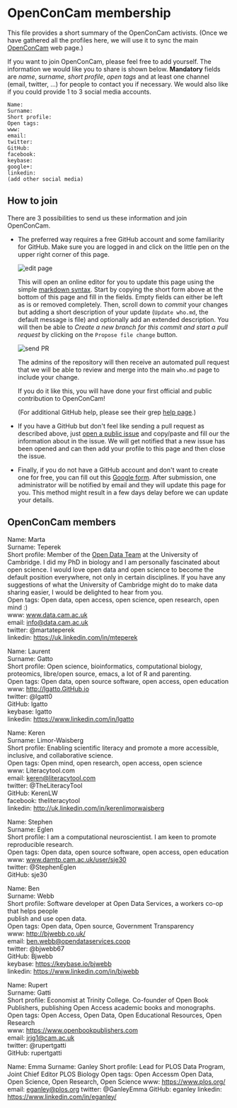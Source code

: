 # OpenConCam membership

This file provides a short summary of the OpenConCam activists. (Once
we have gathered all the profiles here, we will use it to sync
the main [OpenConCam](http://www.OpenConCam.org) web page.)

If you want to join OpenConCam, please feel free to add yourself. The
information we would like you to share is shown below. **Mandatory**
fields are *name*, *surname*, *short profile*, *open tags* and at
least one channel (email, twitter, ...) for people to contact you if
necessary. We would also like if you could provide 1 to 3 social media
accounts.

```
Name:
Surname:  
Short profile:  
Open tags:  
www:  
email:  
twitter:  
GitHub:  
facebook:  
keybase:  
google+:  
linkedin:  
(add other social media)
```

## How to join

There are 3 possibilities to send us these information and join OpenConCam.

* The preferred way requires a free GitHub account and some
  familiarity for GitHub. Make sure you are logged in and click on the
  little pen on the upper right corner of this page.

  ![edit page](./figures/edit.png)

  This will open an online editor for you to update this page using
  the simple
  [markdown syntax](https://guides.GitHub.com/features/mastering-markdown/). Start
  by copying the short form above at the bottom of this page and fill
  in the fields. Empty fields can either be left as is or removed
  completely. Then, scroll down to *commit* your changes but adding a
  short description of your update (`Update who.md`, the default
  message is file) and optionally add an extended description. You
  will then be able to *Create a new branch for this commit and start
  a pull request* by clicking on the `Propose file change` button.

  ![send PR](./figures/send-pr.png)

   The admins of the repository will then receive an automated pull
   request that we will be able to review and merge into the main
   `who.md` page to include your change. 

   If you do it like this, you will have done your first official and
   public contribution to OpenConCam!

  (For additional GitHub help, please see their grep
  [help page](https://help.GitHub.com/).)

* If you have a GitHub but don't feel like sending a pull request as
  described above, just
  [open a public issue](https://github.com/OpenConCam/OpenConCam/issues)
  and copy/paste and fill our the information about in the issue. We
  will get notified that a new issue has been opened and can then add
  your profile to this page and then close the issue.


* Finally, if you do not have a GitHub account and don't want to
  create one for free, you can fill out this
  [Google form](http://goo.gl/forms/3IuGWXOZpZ). After submission, one
  administrator will be notified by email and they will update this
  page for you. This method might result in a few days delay before we
  can update your details.

## OpenConCam members

Name: Marta  
Surname: Teperek  
Short profile: Member of the
      [Open Data Team](http://www.data.cam.ac.uk/open-data-team) at
      the University of Cambridge. I did my PhD in biology and I am
      personally fascinated about open science. I would love open data
      and open science to become the default position everywhere, not
      only in certain disciplines.  If you have any suggestions of
      what the University of Cambridge might do to make data sharing
      easier, I would be delighted to hear from you.  
Open tags: Open data, open access, open science, open research, open mind :)  
www: www.data.cam.ac.uk  
email: info@data.cam.ac.uk  
twitter: @martateperek  
linkedin: https://uk.linkedin.com/in/mteperek  


Name: Laurent  
Surname: Gatto  
Short profile: Open science, bioinformatics, computational biology,
               proteomics, libre/open source, emacs, a lot of R and
               parenting.  
Open tags: Open data, open source software, open access, open education  
www: http://lgatto.GitHub.io  
twitter: @lgatt0  
GitHub: lgatto  
keybase: lgatto  
linkedin: https://www.linkedin.com/in/lgatto


Name: Keren  
Surname: Limor-Waisberg  
Short profile: Enabling scientific literacy and promote a more
	           accessible, inclusive, and collaborative science.  
Open tags: Open mind, open research, open access, open science  
www: Literacytool.com  
email: keren@literacytool.com  
twitter: @TheLiteracyTool  
GitHub: KerenLW  
facebook: theliteracytool  
linkedin: http://uk.linkedin.com/in/kerenlimorwaisberg  

Name: Stephen  
Surname: Eglen  
Short profile: I am a computational neuroscientist.  I am keen to promote reproducible research.   
Open tags: Open data, open source software, open access, open education  
www: www.damtp.cam.ac.uk/user/sje30   
twitter: @StephenEglen  
GitHub: sje30  

Name: Ben  
Surname: Webb   
Short profile: Software developer at Open Data Services, a workers co-op that helps people  
               publish and use open data.  
Open tags: Open data, Open source, Government Transparency  
www: http://bjwebb.co.uk/  
email: ben.webb@opendataservices.coop  
twitter: @bjwebb67  
GitHub: Bjwebb  
keybase: https://keybase.io/bjwebb  
linkedin: https://www.linkedin.com/in/bjwebb  

Name: Rupert  
Surname:  Gatti  
Short profile:  Economist at Trinity College. Co-founder of Open Book Publishers, publishing Open Access academic books and monographs.  
Open tags:  Open Access, Open Data, Open Educational Resources, Open Research  
www:  https://www.openbookpublishers.com  
email:  jrjg1@cam.ac.uk  
twitter:  @rupertgatti  
GitHub:  rupertgatti  

Name: Emma
Surname: Ganley 
Short profile: Lead for PLOS Data Program, Joint Chief Editor PLOS Biology 
Open tags: Open Accessm Open Data, Open Science, Open Research, Open Science 
www: https://www.plos.org/ 
email: eganley@plos.org 
twitter: @GanleyEmma
GitHub: eganley 
linkedin: https://www.linkedin.com/in/eganley/
